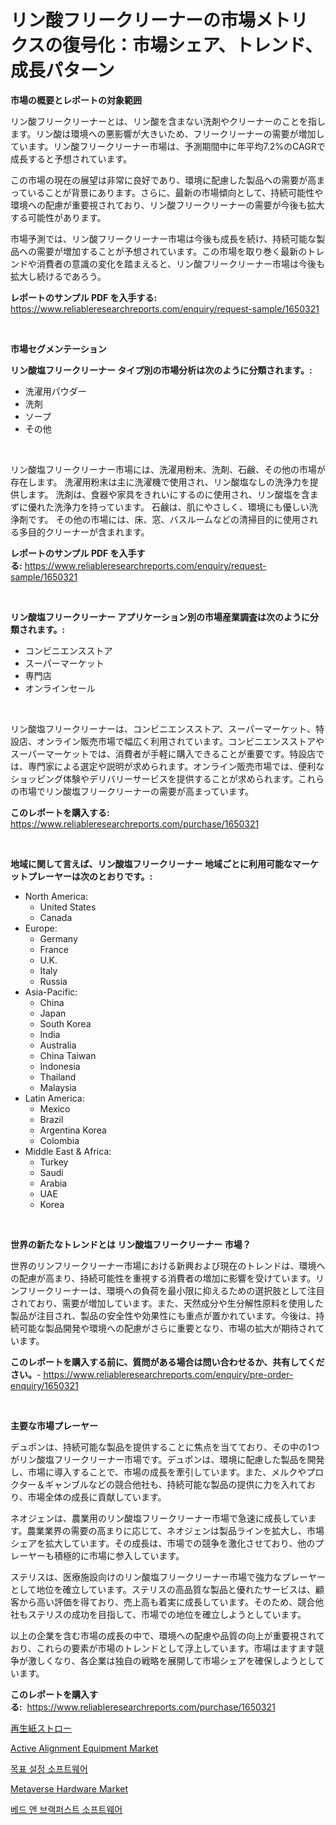 <p><h1>リン酸フリークリーナーの市場メトリクスの復号化：市場シェア、トレンド、成長パターン</h1></p><p><strong>市場の概要とレポートの対象範囲</strong></p>
<p><p>リン酸フリークリーナーとは、リン酸を含まない洗剤やクリーナーのことを指します。リン酸は環境への悪影響が大きいため、フリークリーナーの需要が増加しています。リン酸フリークリーナー市場は、予測期間中に年平均7.2%のCAGRで成長すると予想されています。</p><p>この市場の現在の展望は非常に良好であり、環境に配慮した製品への需要が高まっていることが背景にあります。さらに、最新の市場傾向として、持続可能性や環境への配慮が重要視されており、リン酸フリークリーナーの需要が今後も拡大する可能性があります。</p><p>市場予測では、リン酸フリークリーナー市場は今後も成長を続け、持続可能な製品への需要が増加することが予想されています。この市場を取り巻く最新のトレンドや消費者の意識の変化を踏まえると、リン酸フリークリーナー市場は今後も拡大し続けるであろう。</p></p>
<p><strong>レポートのサンプル PDF を入手する:</strong> <a href="https://www.reliableresearchreports.com/enquiry/request-sample/1650321">https://www.reliableresearchreports.com/enquiry/request-sample/1650321</a></p>
<p>&nbsp;</p>
<p><strong>市場セグメンテーション</strong></p>
<p><strong>リン酸塩フリークリーナー タイプ別の市場分析は次のように分類されます。:</strong></p>
<p><ul><li>洗濯用パウダー</li><li>洗剤</li><li>ソープ</li><li>その他</li></ul></p>
<p>&nbsp;</p>
<p><p>リン酸塩フリークリーナー市場には、洗濯用粉末、洗剤、石鹸、その他の市場が存在します。 洗濯用粉末は主に洗濯機で使用され、リン酸塩なしの洗浄力を提供します。 洗剤は、食器や家具をきれいにするのに使用され、リン酸塩を含まずに優れた洗浄力を持っています。 石鹸は、肌にやさしく、環境にも優しい洗浄剤です。 その他の市場には、床、窓、バスルームなどの清掃目的に使用される多目的クリーナーが含まれます。</p></p>
<p><strong>レポートのサンプル PDF を入手する:</strong>&nbsp;<a href="https://www.reliableresearchreports.com/enquiry/request-sample/1650321">https://www.reliableresearchreports.com/enquiry/request-sample/1650321</a></p>
<p>&nbsp;</p>
<p><strong> リン酸塩フリークリーナー アプリケーション別の市場産業調査は次のように分類されます。:</strong></p>
<p><ul><li>コンビニエンスストア</li><li>スーパーマーケット</li><li>専門店</li><li>オンラインセール</li></ul></p>
<p>&nbsp;</p>
<p><p>リン酸塩フリークリーナーは、コンビニエンスストア、スーパーマーケット、特設店、オンライン販売市場で幅広く利用されています。コンビニエンスストアやスーパーマーケットでは、消費者が手軽に購入できることが重要です。特設店では、専門家による選定や説明が求められます。オンライン販売市場では、便利なショッピング体験やデリバリーサービスを提供することが求められます。これらの市場でリン酸塩フリークリーナーの需要が高まっています。</p></p>
<p><strong>このレポートを購入する:</strong>&nbsp; <a href="https://www.reliableresearchreports.com/purchase/1650321">https://www.reliableresearchreports.com/purchase/1650321</a></p>
<p>&nbsp;</p>
<p><strong>地域に関して言えば、リン酸塩フリークリーナー 地域ごとに利用可能なマーケットプレーヤーは次のとおりです。:</strong></p>
<p><ul>
    <li>
        North America:
        <ul>
            <li>United States</li>
            <li>Canada</li>
        </ul>
    </li>
    <li>
        Europe:
        <ul>
            <li>Germany</li>
            <li>France</li>
            <li>U.K.</li>
            <li>Italy</li>
            <li>Russia</li>
        </ul>
    </li>
    <li>
        Asia-Pacific:
        <ul>
            <li>China</li>
            <li>Japan</li>
            <li>South Korea</li>
            <li>India</li>
            <li>Australia</li>
            <li>China Taiwan</li>
            <li>Indonesia</li>
            <li>Thailand</li>
            <li>Malaysia</li>
        </ul>
    </li>
    <li>
        Latin America:
        <ul>
            <li>Mexico</li>
            <li>Brazil</li>
            <li>Argentina Korea</li>
            <li>Colombia</li>
        </ul>
    </li>
    <li>
        Middle East & Africa:
        <ul>
            <li>Turkey</li>
            <li>Saudi</li>
            <li>Arabia</li>
            <li>UAE</li>
            <li>Korea</li>
        </ul>
    </li>
    </ul></p>
<p>&nbsp;</p>
<p><strong>世界の新たなトレンドとは リン酸塩フリークリーナー 市場？</strong></p>
<p><p>世界のリンフリークリーナー市場における新興および現在のトレンドは、環境への配慮が高まり、持続可能性を重視する消費者の増加に影響を受けています。リンフリークリーナーは、環境への負荷を最小限に抑えるための選択肢として注目されており、需要が増加しています。また、天然成分や生分解性原料を使用した製品が注目され、製品の安全性や効果性にも重点が置かれています。今後は、持続可能な製品開発や環境への配慮がさらに重要となり、市場の拡大が期待されています。</p></p>
<p><strong>このレポートを購入する前に、質問がある場合は問い合わせるか、共有してください。</strong>- <a href="https://www.reliableresearchreports.com/enquiry/pre-order-enquiry/1650321">https://www.reliableresearchreports.com/enquiry/pre-order-enquiry/1650321</a></p>
<p>&nbsp;</p>
<p><strong>主要な市場プレーヤー</strong></p>
<p><p>デュポンは、持続可能な製品を提供することに焦点を当てており、その中の1つがリン酸塩フリークリーナー市場です。デュポンは、環境に配慮した製品を開発し、市場に導入することで、市場の成長を牽引しています。また、メルクやプロクター＆ギャンブルなどの競合他社も、持続可能な製品の提供に力を入れており、市場全体の成長に貢献しています。</p><p>ネオジェンは、農業用のリン酸塩フリークリーナー市場で急速に成長しています。農業業界の需要の高まりに応じて、ネオジェンは製品ラインを拡大し、市場シェアを拡大しています。その成長は、市場での競争を激化させており、他のプレーヤーも積極的に市場に参入しています。</p><p>ステリスは、医療施設向けのリン酸塩フリークリーナー市場で強力なプレーヤーとして地位を確立しています。ステリスの高品質な製品と優れたサービスは、顧客から高い評価を得ており、売上高も着実に成長しています。そのため、競合他社もステリスの成功を目指して、市場での地位を確立しようとしています。</p><p>以上の企業を含む市場の成長の中で、環境への配慮や品質の向上が重要視されており、これらの要素が市場のトレンドとして浮上しています。市場はますます競争が激しくなり、各企業は独自の戦略を展開して市場シェアを確保しようとしています。</p></p>
<p><strong>このレポートを購入する:</strong>&nbsp;&nbsp;<a href="https://www.reliableresearchreports.com/purchase/1650321">https://www.reliableresearchreports.com/purchase/1650321</a></p>
<p><p><a href="https://github.com/AriMuller2009/Market-Research-Report-List-1/blob/main/420369210006.md">再生紙ストロー</a></p><p><a href="https://github.com/gulaimolin/Market-Research-Report-List-3/blob/main/active-alignment-equipment-market.md">Active Alignment Equipment Market</a></p><p><a href="https://github.com/JeromeRtyau89966/Market-Research-Report-List-1/blob/main/14063779422.md">목표 설정 소프트웨어</a></p><p><a href="https://github.com/mauripalmi/Market-Research-Report-List-2/blob/main/metaverse-hardware-market.md">Metaverse Hardware Market</a></p><p><a href="https://github.com/TimmyMann6767/Market-Research-Report-List-1/blob/main/88618689421.md">베드 앤 브랙퍼스트 소프트웨어</a></p></p>